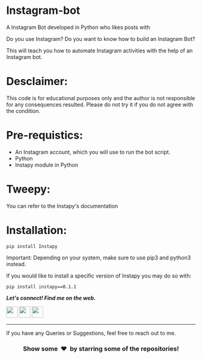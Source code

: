 # Instagram-bot

A Instagram Bot developed in Python who likes posts with

Do you use Instagram? Do you want to know how to build an Instagram Bot?

This will teach you how to automate Instagram activities with the help of an Instagram bot.

# Desclaimer:
This code is for educational purposes only and the author is not responsible for any consequences resulted. Please do not try it if you do not agree with the condition.
     
# Pre-requistics:
- An Instagram account, which you will use to run the bot script.
- Python
- Instapy module in Python

# Tweepy:
You can refer to the Instapy's documentation

Installation:
==========================
```
pip install Instapy
```
Important: Depending on your system, make sure to use pip3 and python3 instead.

If you would like to install a specific version of Instapy you may do so with:
```
pip install instapy==0.1.1
```

<p align="left">
  <b><i><b>Let's connect! Find me on the web.</b></i></b>


[<img height="30" src = "https://img.shields.io/badge/gmail-c14438?&style=for-the-badge&logo=gmail&logoColor=white">][gmail] 
[<img height="30" src="https://img.shields.io/badge/linkedin-blue.svg?&style=for-the-badge&logo=linkedin&logoColor=white" />][LinkedIn]
[<img height="30" src = "https://img.shields.io/badge/Facebook-036be4.svg?&style=for-the-badge&logo=facebook&logoColor=white">][Facebook]
<br />
<hr />


[gmail]: https://gmail.com
[linkedin]: [https://www.linkedin.com/in/bheemmastkar/](https://www.linkedin.com/in/bheem-mastkar-4510371ba/)
[Facebook]: https://www.facebook.com/bheem.mastkar/


If you have any Queries or Suggestions, feel free to reach out to me.

<h3 align="center">Show some &nbsp;❤️&nbsp; by starring some of the repositories!</h3>
